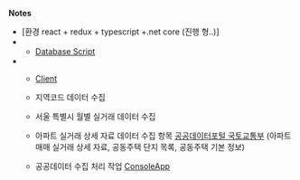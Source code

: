 **Notes**

- [환경 react + redux + typescript +.net core  (진행 형..)]
- - [Database Script](https://github.com/dongminSeol/yeokgank/blob/master/yeokgank/DatabaseScript/ServiceDB.sql)
- - [Client]()
  - 지역코드 데이터 수집
  - 서울 특별시 월별 실거래 데이터 수집
  
  
  - 아파트 실거래 상세 자료 데이터 수집 항목 [공공데이터포털 국토교통부](https://www.data.go.kr/index.do) (아파트매매 실거래 상세 자료, 공동주택 단지 목록, 공동주택 기본 정보)
  - 공공데이터 수집 처리 작업 [ConsoleApp](https://github.com/dongminSeol/yeokgank/tree/master/yeokgank.DataScheduler)
  

